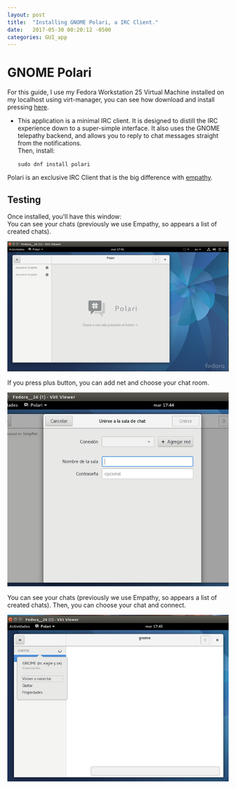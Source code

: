 ```yaml
---
layout: post
title:  "Installing GNOME Polari, a IRC Client."
date:   2017-05-30 00:20:12 -0500
categories: GUI_app
---
```

# GNOME Polari

For this guide, I use my Fedora Workstation 25 Virtual Machine installed on my localhost using virt-manager, you can see how download and install pressing [here][vm-url].

* This application is a minimal IRC client. It is designed to distill the IRC experience down to a super-simple interface. It also uses the GNOME telepathy backend, and allows you to reply to chat messages straight from the notifications.  
Then, install:

      sudo dnf install polari

Polari is an exclusive IRC Client that is the big difference with [empathy][empathy-url].

## Testing

Once installed, you'll have this window:  
You can see your chats (previously we use Empathy, so appears a list of created chats).  

![pol_init][polari-init]

If you press plus button, you can add net and choose your chat room.  

![pol_new][polari-new-chat]

You can see your chats (previously we use Empathy, so appears a list of created chats). Then, you can choose your chat and connect.  

![pol-chats][polari-chats]


[vm-url]:            /blog/virtual-machines/2017/03/20/Using-Virt-Manager-Tool
[empathy-url]:       /blog/gui_app/2017/05/06/Installing-Empathy-a-IM-client
[polari-init]:       /assets/GUIApp/Polari/polari_init.png
[polari-chats]:      /assets/GUIApp/Polari/polari_chats.png
[polari-new-chat]:   /assets/GUIApp/Polari/polari_new_chat.png
[polari-error]:      /assets/GUIApp/Polari/polari_error_connection.png
